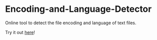 # Encoding-and-Language-Detector

Online tool to detect the file encoding and language of text files. 

Try it out [here](https://detect-file-encoding-and-language-live-demo.netlify.app/)!
